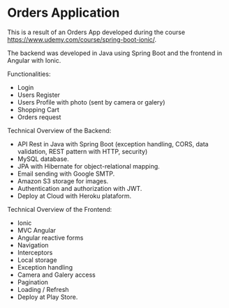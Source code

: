 # Orders Application 

This is a result of an Orders App developed during the course https://www.udemy.com/course/spring-boot-ionic/.

The backend was developed in Java using Spring Boot and the frontend in Angular with Ionic. 

Functionalities:
- Login
- Users Register
- Users Profile with photo (sent by camera or galery)
- Shopping Cart
- Orders request

Technical Overview of the Backend:
- API Rest in Java with Spring Boot (exception handling, CORS, data validation, REST pattern with HTTP, security)
- MySQL database.
- JPA with Hibernate for object-relational mapping.
- Email sending with Google SMTP.
- Amazon S3 storage for images.
- Authentication and authorization with JWT.
- Deploy at Cloud with Heroku plataform.

Technical Overview of the Frontend:
- Ionic
- MVC Angular
- Angular reactive forms
- Navigation
- Interceptors
- Local storage
- Exception handling
- Camera and Galery access
- Pagination
- Loading / Refresh
- Deploy at Play Store.
